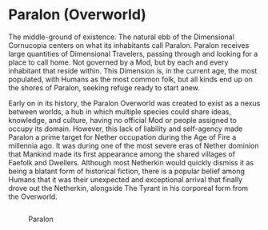 # Paralon (Overworld)

The middle-ground of existence. The natural ebb of the Dimensional Cornucopia centers on what its inhabitants call Paralon. Paralon receives large quantities of Dimensional Travelers, passing through and looking for a place to call home. Not governed by a Mod, but by each and every inhabitant that reside within. This Dimension is, in the current age, the most populated, with Humans as the most common folk, but all kinds end up on the shores of Paralon, seeking refuge ready to start anew.

Early on in its history, the Paralon Overworld was created to exist as a nexus between worlds, a hub in which multiple species could share ideas, knowledge, and culture, having no official Mod or people assigned to occupy its domain. However, this lack of liability and self-agency made Paralon a prime target for Nether occupation during the Age of Fire a millennia ago. It was during one of the most severe eras of Nether dominion that Mankind made its first appearance among the shared villages of Faefolk and Dwellers. Although most Netherkin would quickly dismiss it as being a blatant form of historical fiction, there is a popular belief among Humans that it was their unexpected and exceptional arrival that finally drove out the Netherkin, alongside The Tyrant in his corporeal form from the Overworld.

<figure><img src="../../.gitbook/assets/sERVERMAP (1).png" alt=""><figcaption><p>Paralon</p></figcaption></figure>
